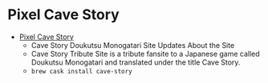 # Pixel Cave Story
- [Pixel Cave Story](https://www.cavestory.org/)
  -  Cave Story Doukutsu Monogatari Site Updates  About the Site
  - Cave Story Tribute Site is a tribute fansite to a Japanese game called Doukutsu Monogatari and translated under the title Cave Story.
  - `brew cask install cave-story`
